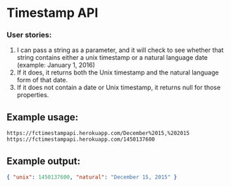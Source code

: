 # Timestamp API

### User stories:
1. I can pass a string as a parameter, and it will check to see whether that string contains either a unix timestamp or a natural language date (example: January 1, 2016)
2. If it does, it returns both the Unix timestamp and the natural language form of that date.
3. If it does not contain a date or Unix timestamp, it returns null for those properties.

## Example usage:

```url
https://fctimestampapi.herokuapp.com/December%2015,%202015
https://fctimestampapi.herokuapp.com/1450137600
```

## Example output:

```json
{ "unix": 1450137600, "natural": "December 15, 2015" }
```
